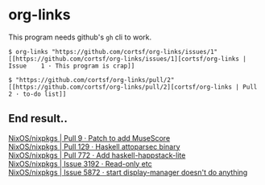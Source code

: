 # org-links

This program needs github's `gh` cli to work.

```
$ org-links "https://github.com/cortsf/org-links/issues/1"
[[https://github.com/cortsf/org-links/issues/1][cortsf/org-links | Issue    1 · This program is crap]]

$ "https://github.com/cortsf/org-links/pull/2"
[[https://github.com/cortsf/org-links/pull/2][cortsf/org-links | Pull    2 · to-do list]]
```


## End result..

[NixOS/nixpkgs | Pull     9 · Patch to add MuseScore](https://github.com/NixOS/nixpkgs/pull/9)\
[NixOS/nixpkgs | Pull   129 · Haskell attoparsec binary](https://github.com/NixOS/nixpkgs/pull/129)\
[NixOS/nixpkgs | Pull   772 · Add haskell-happstack-lite](https://github.com/NixOS/nixpkgs/pull/772)\
[NixOS/nixpkgs | Issue 3192 · Read-only etc](https://github.com/NixOS/nixpkgs/issues/3192)\
[NixOS/nixpkgs | Issue 5872 · start display-manager doesn't do anything](https://github.com/NixOS/nixpkgs/issues/5872)



